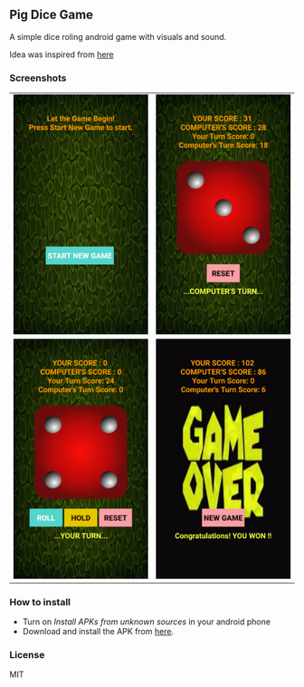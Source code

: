 ## Pig Dice Game

A simple dice roling android game with visuals and sound.

Idea was inspired from [here](https://en.wikipedia.org/wiki/Pig_%28dice_game%29)

### Screenshots
<table>
    <tr>
        <td><img src="/docs/screenshots/ss_1.png"></td>
        <td><img src="/docs/screenshots/ss_2.png"></td>
    </tr>
    <tr>
        <td><img src="/docs/screenshots/ss_3.png"></td>
        <td><img src="/docs/screenshots/ss_4.png"></td>
    </tr>
</table>

### How to install
- Turn on _Install APKs from unknown sources_ in your android phone
- Download and install the APK from [here](app/app-release.apk).

### License
MIT

